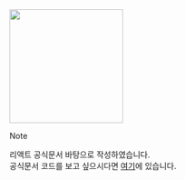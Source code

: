 <img src="https://github.com/user-attachments/assets/14481c80-dc3e-4230-833d-b80e03aeab77" width="200px"/>

> [!note]
> 리액트 공식문서 바탕으로 작성하였습니다.   
> 공식문서 코드를 보고 싶으시다면 [여기](https://github.com/806gw/React-code)에 있습니다.

